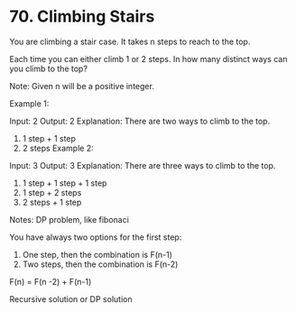 # 70. Climbing Stairs

You are climbing a stair case. It takes n steps to reach to the top.

Each time you can either climb 1 or 2 steps. In how many distinct ways can you climb to the top?

Note: Given n will be a positive integer.

Example 1:

Input: 2
Output: 2
Explanation: There are two ways to climb to the top.
1. 1 step + 1 step
2. 2 steps
Example 2:

Input: 3
Output: 3
Explanation: There are three ways to climb to the top.
1. 1 step + 1 step + 1 step
2. 1 step + 2 steps
3. 2 steps + 1 step


Notes:
DP problem, like fibonaci

You have always two options for the first step:

1. One step, then the combination is F(n-1)
2. Two steps, then the combination is F(n-2)

F(n) = F(n -2) + F(n-1)

Recursive solution or DP solution
